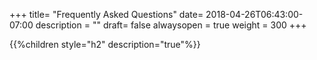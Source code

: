 +++
title= "Frequently Asked Questions"
date= 2018-04-26T06:43:00-07:00
description = ""
draft= false
alwaysopen = true
weight = 300
+++

{{%children style="h2" description="true"%}}
